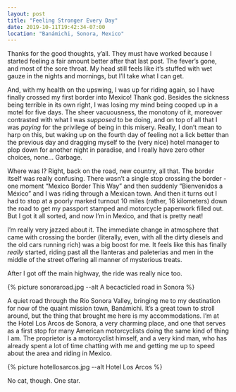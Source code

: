 ```yaml
---
layout: post
title: "Feeling Stronger Every Day"
date: 2019-10-11T19:42:34-07:00
location: "Banámichi, Sonora, Mexico"
---
```


Thanks for the good thoughts, y’all. They must have worked because I started feeling a fair amount better after that last post. The fever’s gone, and most of the sore throat. My head still feels like it’s stuffed with wet gauze in the nights and mornings, but I’ll take what I can get.

And, with my health on the upswing, I was up for riding again, so I have finally crossed my first border into Mexico! Thank god. Besides the sickness being terrible in its own right, I was losing my mind being cooped up in a motel for five days. The sheer vacuousness, the monotony of it, moreover contrasted with what I was _supposed_ to be doing, and on top of all that I was _paying_ for the privilege of being in this misery. Really, I don’t mean to harp on this, but waking up on the fourth day of feeling not a lick better than the previous day and dragging myself to the (very nice) hotel manager to plop down for another night in paradise, and I really have zero other choices, none... Garbage.

Where was I? Right, back on the road, new country, all that. The border itself was really confusing. There wasn’t a single stop crossing the border - one moment “Mexico Border This Way” and then suddenly “Bienvenidos a México” and I was riding through a Mexican town. And then it turns out I had to stop at a poorly marked turnout 10 miles (rather, 16 kilometers) down the road to get my passport stamped and motorcycle paperwork filled out. But I got it all sorted, and now I’m in Mexico, and that is pretty neat!

I’m really very jazzed about it. The immediate change in atmosphere that came with crossing the border (literally, even, with all the dirty diesels and the old cars running rich) was a big boost for me. It feels like this has finally _really_ started, riding past all the llanteras and paleterias and men in the middle of the street offering all manner of mysterious treats.

After I got off the main highway, the ride was really nice too.

{% picture sonoraroad.jpg --alt A becacticled road in Sonora %}

A quiet road through the Río Sonora Valley, bringing me to my destination for now of the quaint mission town, Banámichi. It’s a great town to stroll around, but the thing that brought me here is my accommodations. I’m at the Hotel Los Arcos de Sonora, a very charming place, and one that serves as a first stop for many American motorcyclists doing the same kind of thing I am. The proprietor is a motorcyclist himself, and a very kind man, who has already spent a lot of time chatting with me and getting me up to speed about the area and riding in Mexico.

{% picture hotellosarcos.jpg --alt Hotel Los Arcos %}

No cat, though. One star.